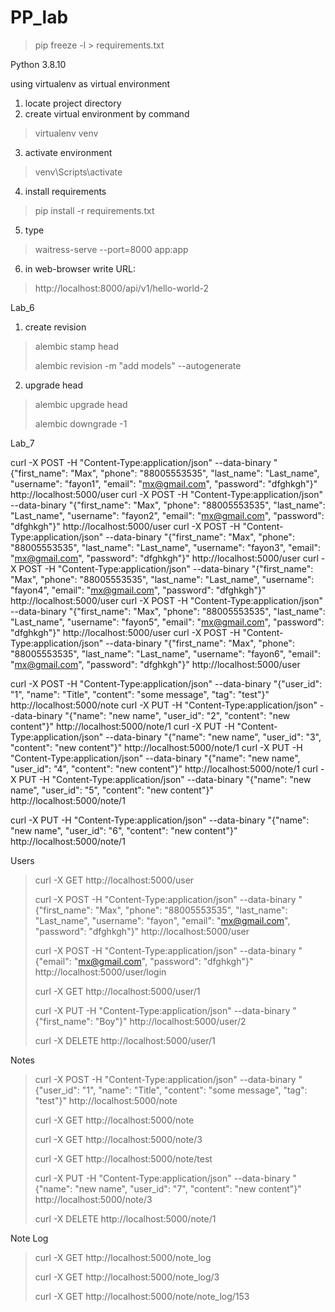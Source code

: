 # PP_lab

> pip freeze -l > requirements.txt


Python 3.8.10

using virtualenv as virtual environment


1. locate project directory
2. create virtual environment by command
> virtualenv venv
3. activate environment
> venv\Scripts\activate
4. install requirements
> pip install -r requirements.txt
5. type
> waitress-serve --port=8000 app:app
6. in web-browser write URL:
> http://localhost:8000/api/v1/hello-world-2

Lab_6

1. create revision
> alembic stamp head
>
> alembic revision -m "add models" --autogenerate
2. upgrade head
> alembic upgrade head
>
> alembic downgrade -1

Lab_7


curl -X POST -H "Content-Type:application/json" --data-binary "{\"first_name\": \"Max\", \"phone\": \"88005553535\", \"last_name\": \"Last_name\", \"username\": \"fayon1\", \"email\": \"mx@gmail.com\", \"password\": \"dfghkgh\"}" http://localhost:5000/user
curl -X POST -H "Content-Type:application/json" --data-binary "{\"first_name\": \"Max\", \"phone\": \"88005553535\", \"last_name\": \"Last_name\", \"username\": \"fayon2\", \"email\": \"mx@gmail.com\", \"password\": \"dfghkgh\"}" http://localhost:5000/user
curl -X POST -H "Content-Type:application/json" --data-binary "{\"first_name\": \"Max\", \"phone\": \"88005553535\", \"last_name\": \"Last_name\", \"username\": \"fayon3\", \"email\": \"mx@gmail.com\", \"password\": \"dfghkgh\"}" http://localhost:5000/user
curl -X POST -H "Content-Type:application/json" --data-binary "{\"first_name\": \"Max\", \"phone\": \"88005553535\", \"last_name\": \"Last_name\", \"username\": \"fayon4\", \"email\": \"mx@gmail.com\", \"password\": \"dfghkgh\"}" http://localhost:5000/user
curl -X POST -H "Content-Type:application/json" --data-binary "{\"first_name\": \"Max\", \"phone\": \"88005553535\", \"last_name\": \"Last_name\", \"username\": \"fayon5\", \"email\": \"mx@gmail.com\", \"password\": \"dfghkgh\"}" http://localhost:5000/user
curl -X POST -H "Content-Type:application/json" --data-binary "{\"first_name\": \"Max\", \"phone\": \"88005553535\", \"last_name\": \"Last_name\", \"username\": \"fayon6\", \"email\": \"mx@gmail.com\", \"password\": \"dfghkgh\"}" http://localhost:5000/user

curl -X POST -H "Content-Type:application/json" --data-binary "{\"user_id\": \"1\", \"name\": \"Title\", \"content\": \"some message\", \"tag\": \"test\"}" http://localhost:5000/note
curl -X PUT -H "Content-Type:application/json" --data-binary "{\"name\": \"new name\", \"user_id\": \"2\", \"content\": \"new content\"}" http://localhost:5000/note/1
curl -X PUT -H "Content-Type:application/json" --data-binary "{\"name\": \"new name\", \"user_id\": \"3\", \"content\": \"new content\"}" http://localhost:5000/note/1
curl -X PUT -H "Content-Type:application/json" --data-binary "{\"name\": \"new name\", \"user_id\": \"4\", \"content\": \"new content\"}" http://localhost:5000/note/1
curl -X PUT -H "Content-Type:application/json" --data-binary "{\"name\": \"new name\", \"user_id\": \"5\", \"content\": \"new content\"}" http://localhost:5000/note/1

curl -X PUT -H "Content-Type:application/json" --data-binary "{\"name\": \"new name\", \"user_id\": \"6\", \"content\": \"new content\"}" http://localhost:5000/note/1

Users

> curl -X GET http://localhost:5000/user
>
> curl -X POST -H "Content-Type:application/json" --data-binary "{\"first_name\": \"Max\", \"phone\": \"88005553535\", \"last_name\": \"Last_name\", \"username\": \"fayon\", \"email\": \"mx@gmail.com\", \"password\": \"dfghkgh\"}" http://localhost:5000/user
> 
> curl -X POST -H "Content-Type:application/json" --data-binary "{\"email\": \"mx@gmail.com\", \"password\": \"dfghkgh\"}" http://localhost:5000/user/login
> 
> curl -X GET http://localhost:5000/user/1
>
> curl -X PUT -H "Content-Type:application/json" --data-binary "{\"first_name\": \"Boy\"}" http://localhost:5000/user/2
> 
> curl -X DELETE http://localhost:5000/user/1

Notes

> curl -X POST -H "Content-Type:application/json" --data-binary "{\"user_id\": \"1\", \"name\": \"Title\", \"content\": \"some message\", \"tag\": \"test\"}" http://localhost:5000/note
> 
> curl -X GET http://localhost:5000/note
> 
> curl -X GET http://localhost:5000/note/3
> 
> curl -X GET http://localhost:5000/note/test
> 
> curl -X PUT -H "Content-Type:application/json" --data-binary "{\"name\": \"new name\", \"user_id\": \"7\", \"content\": \"new content\"}" http://localhost:5000/note/3
> 
> curl -X DELETE http://localhost:5000/note/1




Note Log


> 
> curl -X GET http://localhost:5000/note_log
> 
> curl -X GET http://localhost:5000/note_log/3
> 
> curl -X GET http://localhost:5000/note/note_log/153
